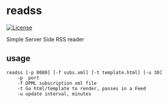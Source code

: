 # readss

[![License](https://img.shields.io/github/license/seankhliao/readss.svg?style=for-the-badge)](githib.com/seankhliao/readss)

Simple Server Side RSS reader

## usage

```
readss [-p 8080] [-f subs.xml] [-t template.html] [-u 30]
    -p  port
    -f OPML subscription xml file
    -t Go html/template to render, passes in a Feed
    -u update interval, minutes
```
